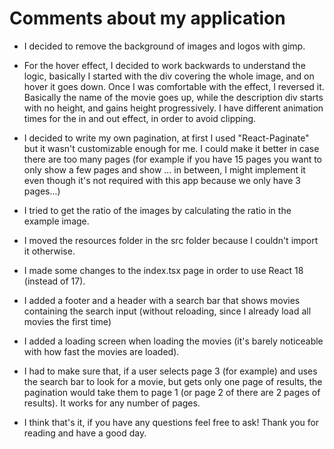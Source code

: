 # Comments about my application

- I decided to remove the background of images and logos with gimp.

- For the hover effect, I decided to work backwards to understand the logic, basically I started with the div covering the whole image, and on hover it goes down. Once I was comfortable with the effect, I reversed it. Basically the name of the movie goes up, while the description div starts with no height, and gains height progressively. I have different animation times for the in and out effect, in order to avoid clipping.

- I decided to write my own pagination, at first I used "React-Paginate" but it wasn't customizable enough for me. I could make it better in case there are too many pages (for example if you have 15 pages you want to only show a few pages and show ... in between, I might implement it even though it's not required with this app because we only have 3 pages...)

- I tried to get the ratio of the images by calculating the ratio in the example image.

- I moved the resources folder in the src folder because I couldn't import it otherwise.

- I made some changes to the index.tsx page in order to use React 18 (instead of 17).

- I added a footer and a header with a search bar that shows movies containing the search input (without reloading, since I already load all movies the first time)

- I added a loading screen when loading the movies (it's barely noticeable with how fast the movies are loaded).

- I had to make sure that, if a user selects page 3 (for example) and uses the search bar to look for a movie, but gets only one page of results, the pagination would take them to page 1 (or page 2 of there are 2 pages of results). It works for any number of pages.

- I think that's it, if you have any questions feel free to ask! Thank you for reading and have a good day.
